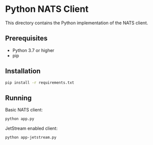 # Python NATS Client

This directory contains the Python implementation of the NATS client.

## Prerequisites

- Python 3.7 or higher
- pip

## Installation

```bash
pip install -r requirements.txt
```

## Running

Basic NATS client:
```bash
python app.py
```

JetStream enabled client:
```bash
python app-jetstream.py
```
